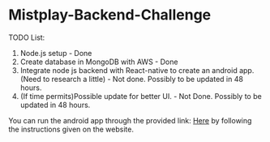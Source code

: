 # Mistplay-Backend-Challenge
TODO List:
1. Node.js setup - Done
2. Create database in MongoDB with AWS - Done
3. Integrate node js backend with React-native to create an android app.(Need to research a little) - Not done. Possibly
to be updated in 48 hours.
4. (If time permits)Possible update for better UI. - Not Done. Possibly to be updated in 48 hours.

You can run the android app through the provided link:
[Here](https://expo.io/@tonami/MistplayChallenge) by following
the instructions given on the website.
